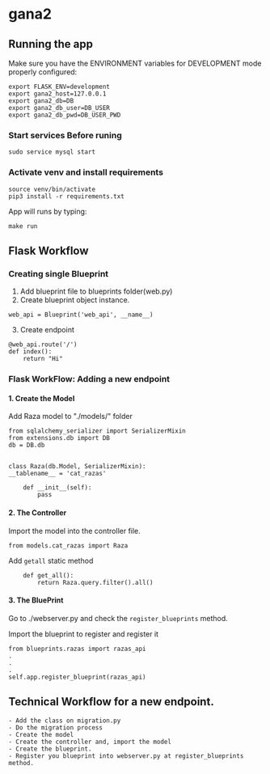 # gana2

## Running the app

Make sure you have the ENVIRONMENT variables for DEVELOPMENT mode properly configured:

```
export FLASK_ENV=development
export gana2_host=127.0.0.1
export gana2_db=DB
export gana2_db_user=DB_USER
export gana2_db_pwd=DB_USER_PWD
```

### Start services Before runing

```
sudo service mysql start
```

### Activate venv and install requirements

```
source venv/bin/activate
pip3 install -r requirements.txt
```

App will runs by typing:

```
make run
```

## Flask Workflow

### Creating single Blueprint

1. Add blueprint file to blueprints folder(web.py)
2. Create blueprint object instance.

```
web_api = Blueprint('web_api', __name__)
```

3. Create endpoint

```
@web_api.route('/')
def index():
    return "Hi"
```

### Flask WorkFlow: Adding a new endpoint

#### 1. Create the Model

Add Raza model to "./models/" folder

```
from sqlalchemy_serializer import SerializerMixin
from extensions.db import DB
db = DB.db


class Raza(db.Model, SerializerMixin):
__tablename__ = 'cat_razas'

    def __init__(self):
        pass
```

#### 2. The Controller

Import the model into the controller file.

```
from models.cat_razas import Raza
```

Add `getall` static method

```
    def get_all():
        return Raza.query.filter().all()
```

#### 3. The BluePrint

Go to ./webserver.py and check the `register_blueprints` method.

Import the blueprint to register and register it

```
from blueprints.razas import razas_api
.
.
.
self.app.register_blueprint(razas_api)
```

## Technical Workflow for a new endpoint.

```
- Add the class on migration.py
- Do the migration process
- Create the model
- Create the controller and, import the model
- Create the blueprint.
- Register you blueprint into webserver.py at register_blueprints method.
```

